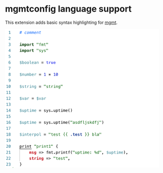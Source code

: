 # mgmtconfig language support

This extension adds basic syntax highlighting for [mgmt](http://github.com/purpleidea/mgmt).

![demo](demo.png)

